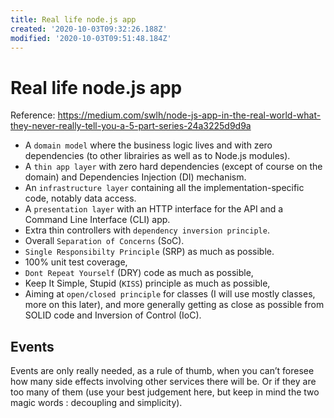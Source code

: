 ```yaml
---
title: Real life node.js app
created: '2020-10-03T09:32:26.188Z'
modified: '2020-10-03T09:51:48.184Z'
---
```


# Real life node.js app

Reference: https://medium.com/swlh/node-js-app-in-the-real-world-what-they-never-really-tell-you-a-5-part-series-24a3225d9d9a

* A `domain model` where the business logic lives and with zero dependencies (to other librairies as well as to Node.js modules).
* A `thin app layer` with zero hard dependencies (except of course on the domain) and Dependencies Injection (DI) mechanism.
* An `infrastructure layer` containing all the implementation-specific code, notably data access.
* A `presentation layer` with an HTTP interface for the API and a Command Line Interface (CLI) app.
* Extra thin controllers with `dependency inversion principle`.
* Overall `Separation of Concerns` (SoC).
* `Single Responsibilty Principle` (SRP) as much as possible.
* 100% unit test coverage,
* `Dont Repeat Yourself` (DRY) code as much as possible,
* Keep It Simple, Stupid (`KISS`) principle as much as possible,
* Aiming at `open/closed principle` for classes (I will use mostly classes, more on this later), and more generally getting as close as possible from SOLID code and Inversion of Control (IoC).

## Events 
Events are only really needed, as a rule of thumb, when you can’t foresee how many side effects involving other services there will be. Or if they are too many of them (use your best judgement here, but keep in mind the two magic words : decoupling and simplicity).
